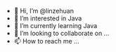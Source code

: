 - 👋 Hi, I’m @linzehuan
- 👀 I’m interested in Java
- 🌱 I’m currently learning Java
- 💞️ I’m looking to collaborate on ...
- 📫 How to reach me ...

<!---
linzehuan/linzehuan is a ✨ special ✨ repository because its `README.md` (this file) appears on your GitHub profile.
You can click the Preview link to take a look at your changes.
--->
